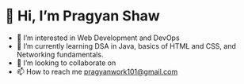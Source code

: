 # 👋 Hi, I’m Pragyan Shaw
- 👀 I’m interested in Web Development and DevOps
- 🌱 I’m currently learning DSA in Java, basics of HTML and CSS, and Networking fundamentals.
- 💞️ I’m looking to collaborate on 
- 📫 How to reach me pragyanwork101@gmail.com

<!---
pragyan-shaw03/pragyan-shaw03 is a ✨ special ✨ repository because its `README.md` (this file) appears on your GitHub profile.
You can click the Preview link to take a look at your changes.
--->
